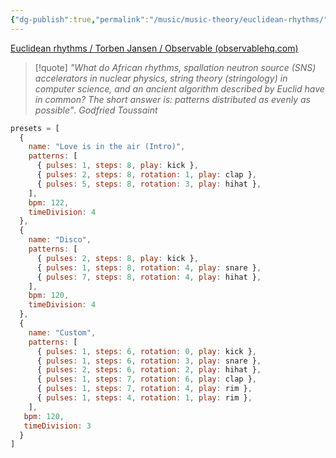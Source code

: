 ```yaml
---
{"dg-publish":true,"permalink":"/music/music-theory/euclidean-rhythms/","dgPassFrontmatter":true}
---
```


[Euclidean rhythms / Torben Jansen / Observable (observablehq.com)](https://observablehq.com/@toja/euclidean-rhythms)

> [!quote] _"What do African rhythms, spallation neutron source (SNS) accelerators in nuclear physics, string theory (stringology) in computer science, and an ancient algorithm described by Euclid have in common? The short answer is: patterns distributed as evenly as possible"_. *Godfried Toussaint*

```js
presets = [
  {
    name: "Love is in the air (Intro)",
    patterns: [
      { pulses: 1, steps: 8, play: kick },
      { pulses: 2, steps: 8, rotation: 1, play: clap },
      { pulses: 5, steps: 8, rotation: 3, play: hihat },
    ],
    bpm: 122,
    timeDivision: 4
  },
  {
    name: "Disco",
    patterns: [
      { pulses: 2, steps: 8, play: kick },
      { pulses: 1, steps: 8, rotation: 4, play: snare },
      { pulses: 7, steps: 8, rotation: 4, play: hihat },
    ],
    bpm: 120,
    timeDivision: 4
  },
  {
    name: "Custom",
    patterns: [
      { pulses: 1, steps: 6, rotation: 0, play: kick },
      { pulses: 1, steps: 6, rotation: 3, play: snare },
      { pulses: 2, steps: 6, rotation: 2, play: hihat },
      { pulses: 1, steps: 7, rotation: 6, play: clap },
      { pulses: 1, steps: 7, rotation: 4, play: rim },
      { pulses: 1, steps: 4, rotation: 1, play: rim },
    ],
   bpm: 120,
   timeDivision: 3
  }
]
```
